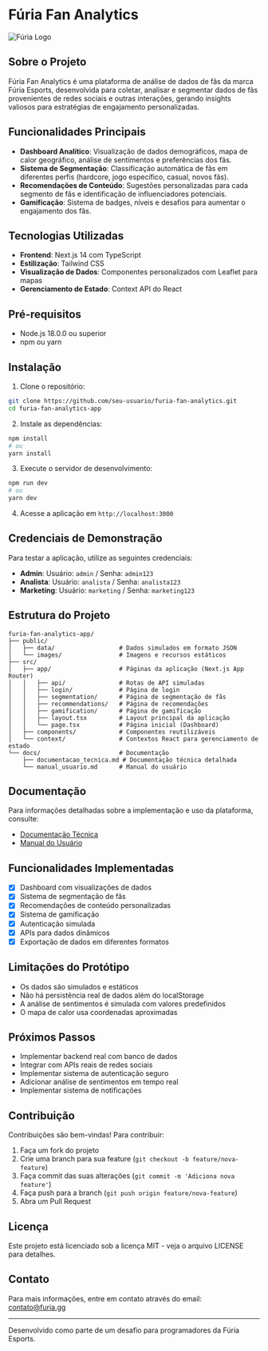 # Fúria Fan Analytics

![Fúria Logo](https://www.furia.gg/wp-content/uploads/2022/06/logo-furia-header.svg)

## Sobre o Projeto

Fúria Fan Analytics é uma plataforma de análise de dados de fãs da marca Fúria Esports, desenvolvida para coletar, analisar e segmentar dados de fãs provenientes de redes sociais e outras interações, gerando insights valiosos para estratégias de engajamento personalizadas.

## Funcionalidades Principais

- **Dashboard Analítico**: Visualização de dados demográficos, mapa de calor geográfico, análise de sentimentos e preferências dos fãs.
- **Sistema de Segmentação**: Classificação automática de fãs em diferentes perfis (hardcore, jogo específico, casual, novos fãs).
- **Recomendações de Conteúdo**: Sugestões personalizadas para cada segmento de fãs e identificação de influenciadores potenciais.
- **Gamificação**: Sistema de badges, níveis e desafios para aumentar o engajamento dos fãs.

## Tecnologias Utilizadas

- **Frontend**: Next.js 14 com TypeScript
- **Estilização**: Tailwind CSS
- **Visualização de Dados**: Componentes personalizados com Leaflet para mapas
- **Gerenciamento de Estado**: Context API do React

## Pré-requisitos

- Node.js 18.0.0 ou superior
- npm ou yarn

## Instalação

1. Clone o repositório:
```bash
git clone https://github.com/seu-usuario/furia-fan-analytics.git
cd furia-fan-analytics-app
```

2. Instale as dependências:
```bash
npm install
# ou
yarn install
```

3. Execute o servidor de desenvolvimento:
```bash
npm run dev
# ou
yarn dev
```

4. Acesse a aplicação em `http://localhost:3000`

## Credenciais de Demonstração

Para testar a aplicação, utilize as seguintes credenciais:

- **Admin**: Usuário: `admin` / Senha: `admin123`
- **Analista**: Usuário: `analista` / Senha: `analista123`
- **Marketing**: Usuário: `marketing` / Senha: `marketing123`

## Estrutura do Projeto

```
furia-fan-analytics-app/
├── public/
│   ├── data/                  # Dados simulados em formato JSON
│   └── images/                # Imagens e recursos estáticos
├── src/
│   ├── app/                   # Páginas da aplicação (Next.js App Router)
│   │   ├── api/               # Rotas de API simuladas
│   │   ├── login/             # Página de login
│   │   ├── segmentation/      # Página de segmentação de fãs
│   │   ├── recommendations/   # Página de recomendações
│   │   ├── gamification/      # Página de gamificação
│   │   ├── layout.tsx         # Layout principal da aplicação
│   │   └── page.tsx           # Página inicial (Dashboard)
│   ├── components/            # Componentes reutilizáveis
│   └── context/               # Contextos React para gerenciamento de estado
└── docs/                      # Documentação
    ├── documentacao_tecnica.md # Documentação técnica detalhada
    └── manual_usuario.md      # Manual do usuário
```

## Documentação

Para informações detalhadas sobre a implementação e uso da plataforma, consulte:

- [Documentação Técnica](./docs/documentacao_tecnica.md)
- [Manual do Usuário](./docs/manual_usuario.md)

## Funcionalidades Implementadas

- [x] Dashboard com visualizações de dados
- [x] Sistema de segmentação de fãs
- [x] Recomendações de conteúdo personalizadas
- [x] Sistema de gamificação
- [x] Autenticação simulada
- [x] APIs para dados dinâmicos
- [x] Exportação de dados em diferentes formatos

## Limitações do Protótipo

- Os dados são simulados e estáticos
- Não há persistência real de dados além do localStorage
- A análise de sentimentos é simulada com valores predefinidos
- O mapa de calor usa coordenadas aproximadas

## Próximos Passos

- Implementar backend real com banco de dados
- Integrar com APIs reais de redes sociais
- Implementar sistema de autenticação seguro
- Adicionar análise de sentimentos em tempo real
- Implementar sistema de notificações

## Contribuição

Contribuições são bem-vindas! Para contribuir:

1. Faça um fork do projeto
2. Crie uma branch para sua feature (`git checkout -b feature/nova-feature`)
3. Faça commit das suas alterações (`git commit -m 'Adiciona nova feature'`)
4. Faça push para a branch (`git push origin feature/nova-feature`)
5. Abra um Pull Request

## Licença

Este projeto está licenciado sob a licença MIT - veja o arquivo LICENSE para detalhes.

## Contato

Para mais informações, entre em contato através do email: contato@furia.gg

---

Desenvolvido como parte de um desafio para programadores da Fúria Esports.
